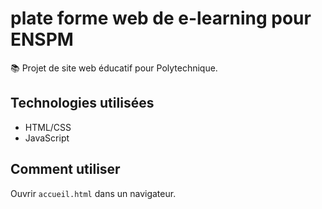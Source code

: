 # plate forme web de e-learning pour ENSPM 
📚 Projet de site web éducatif pour Polytechnique.  

## Technologies utilisées  
- HTML/CSS  
- JavaScript  

## Comment utiliser  
Ouvrir `accueil.html` dans un navigateur.  
